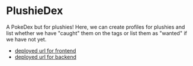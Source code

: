 # PlushieDex
A PokeDex but for plushies! Here, we can create profiles for plushies and list whether we have "caught" them on the tags or list them as "wanted" if we have not yet.


* [deployed url for frontend](https://plushiedex.onrender.com)
* [deployed url for backend](https://plushiedexapi.onrender.com)
